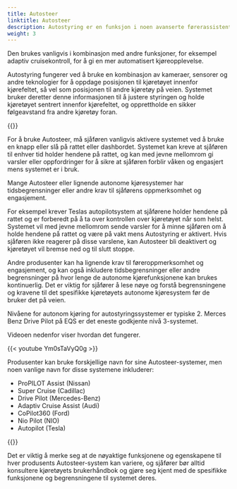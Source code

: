 ```yaml
---
title: Autosteer
linktitle: Autosteer
description: Autostyring er en funksjon i noen avanserte førerassistentsystemer som lar et kjøretøy automatisk styre seg selv innenfor et kjørefelt på en motorvei eller motorvei.
weight: 3
---
```

<!-- markdownlint-disable MD033 -->

Den brukes vanligvis i kombinasjon med andre funksjoner, for eksempel adaptiv cruisekontroll, for å gi en mer automatisert kjøreopplevelse.

Autostyring fungerer ved å bruke en kombinasjon av kameraer, sensorer og andre teknologier for å oppdage posisjonen til kjøretøyet innenfor kjørefeltet, så vel som posisjonen til andre kjøretøy på veien. Systemet bruker deretter denne informasjonen til å justere styringen og holde kjøretøyet sentrert innenfor kjørefeltet, og opprettholde en sikker følgeavstand fra andre kjøretøy foran.

{{<evkxdisplayaddarticle />}}

For å bruke Autosteer, må sjåføren vanligvis aktivere systemet ved å bruke en knapp eller slå på rattet eller dashbordet. Systemet kan kreve at sjåføren til enhver tid holder hendene på rattet, og kan med jevne mellomrom gi varsler eller oppfordringer for å sikre at sjåføren forblir våken og engasjert mens systemet er i bruk.

Mange Autosteer eller lignende autonome kjøresystemer har tidsbegrensninger eller andre krav til sjåførens oppmerksomhet og engasjement.

For eksempel krever Teslas autopilotsystem at sjåførene holder hendene på rattet og er forberedt på å ta over kontrollen over kjøretøyet når som helst. Systemet vil med jevne mellomrom sende varsler for å minne sjåføren om å holde hendene på rattet og være på vakt mens Autostyring er aktivert. Hvis sjåføren ikke reagerer på disse varslene, kan Autosteer bli deaktivert og kjøretøyet vil bremse ned og til slutt stoppe.

Andre produsenter kan ha lignende krav til føreroppmerksomhet og engasjement, og kan også inkludere tidsbegrensninger eller andre begrensninger på hvor lenge de autonome kjørefunksjonene kan brukes kontinuerlig. Det er viktig for sjåfører å lese nøye og forstå begrensningene og kravene til det spesifikke kjøretøyets autonome kjøresystem før de bruker det på veien.

Nivåene for autonom kjøring for autostyringssystemer er typiske 2. Merces Benz Drive Pilot på EQS er det eneste godkjente nivå 3-systemet.

Videoen nedenfor viser hvordan det fungerer.

{{< youtube Ym0sTaVyQ0g >}}

Produsenter kan bruke forskjellige navn for sine Autosteer-systemer, men noen vanlige navn for disse systemene inkluderer:

- ProPILOT Assist (Nissan)
- Super Cruise (Cadillac)
- Drive Pilot (Mercedes-Benz)
- Adaptiv Cruise Assist (Audi)
- CoPilot360 (Ford)
- Nio Pilot (NIO)
- Autopilot (Tesla)

{{<evkxdisplayaddarticle />}}

Det er viktig å merke seg at de nøyaktige funksjonene og egenskapene til hver produsents Autosteer-system kan variere, og sjåfører bør alltid konsultere kjøretøyets brukerhåndbok og gjøre seg kjent med de spesifikke funksjonene og begrensningene til systemet deres.
